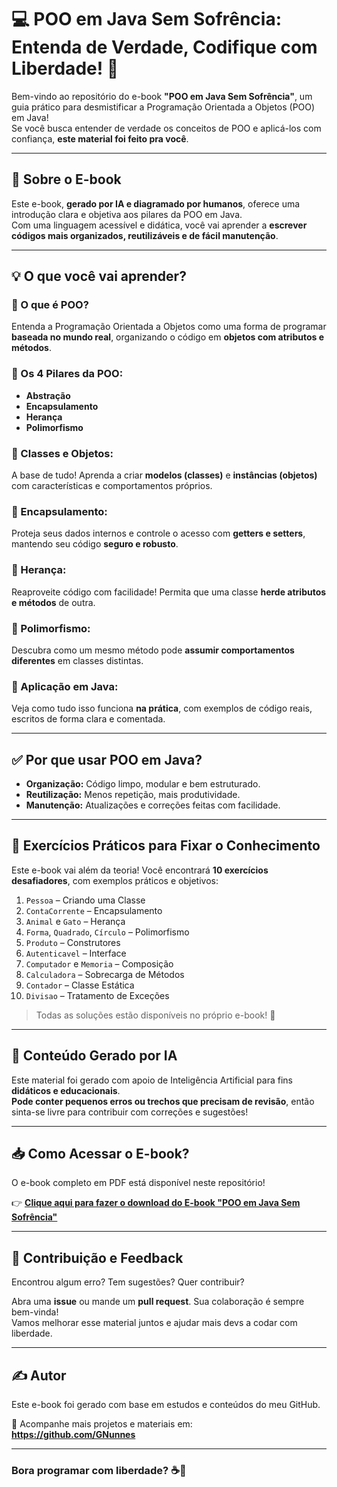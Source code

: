 # 💻 POO em Java Sem Sofrência: Entenda de Verdade, Codifique com Liberdade! 🚀

Bem-vindo ao repositório do e-book **"POO em Java Sem Sofrência"**, um guia prático para desmistificar a Programação Orientada a Objetos (POO) em Java!  
Se você busca entender de verdade os conceitos de POO e aplicá-los com confiança, **este material foi feito pra você**.

---

## 📖 Sobre o E-book

Este e-book, **gerado por IA e diagramado por humanos**, oferece uma introdução clara e objetiva aos pilares da POO em Java.  
Com uma linguagem acessível e didática, você vai aprender a **escrever códigos mais organizados, reutilizáveis e de fácil manutenção**.

---

## 💡 O que você vai aprender?

### 🔹 O que é POO?
Entenda a Programação Orientada a Objetos como uma forma de programar **baseada no mundo real**, organizando o código em **objetos com atributos e métodos**.

### 🔹 Os 4 Pilares da POO:
- **Abstração**
- **Encapsulamento**
- **Herança**
- **Polimorfismo**

### 🔹 Classes e Objetos:
A base de tudo! Aprenda a criar **modelos (classes)** e **instâncias (objetos)** com características e comportamentos próprios.

### 🔹 Encapsulamento:
Proteja seus dados internos e controle o acesso com **getters e setters**, mantendo seu código **seguro e robusto**.

### 🔹 Herança:
Reaproveite código com facilidade! Permita que uma classe **herde atributos e métodos** de outra.

### 🔹 Polimorfismo:
Descubra como um mesmo método pode **assumir comportamentos diferentes** em classes distintas.

### 🔹 Aplicação em Java:
Veja como tudo isso funciona **na prática**, com exemplos de código reais, escritos de forma clara e comentada.

---

## ✅ Por que usar POO em Java?

- **Organização:** Código limpo, modular e bem estruturado.
- **Reutilização:** Menos repetição, mais produtividade.
- **Manutenção:** Atualizações e correções feitas com facilidade.

---

## 🚀 Exercícios Práticos para Fixar o Conhecimento

Este e-book vai além da teoria! Você encontrará **10 exercícios desafiadores**, com exemplos práticos e objetivos:

1. `Pessoa` – Criando uma Classe  
2. `ContaCorrente` – Encapsulamento  
3. `Animal` e `Gato` – Herança  
4. `Forma`, `Quadrado`, `Círculo` – Polimorfismo  
5. `Produto` – Construtores  
6. `Autenticavel` – Interface  
7. `Computador` e `Memoria` – Composição  
8. `Calculadora` – Sobrecarga de Métodos  
9. `Contador` – Classe Estática  
10. `Divisao` – Tratamento de Exceções  

> Todas as soluções estão disponíveis no próprio e-book! 🧠

---

## 🤖 Conteúdo Gerado por IA

Este material foi gerado com apoio de Inteligência Artificial para fins **didáticos e educacionais**.  
**Pode conter pequenos erros ou trechos que precisam de revisão**, então sinta-se livre para contribuir com correções e sugestões!

---

## 📥 Como Acessar o E-book?

O e-book completo em PDF está disponível neste repositório!

👉 **[Clique aqui para fazer o download do E-book "POO em Java Sem Sofrência"](./POO-em-Java-Sem-Sofrencia.pdf)**

---

## 🙏 Contribuição e Feedback

Encontrou algum erro? Tem sugestões? Quer contribuir?

Abra uma **issue** ou mande um **pull request**. Sua colaboração é sempre bem-vinda!  
Vamos melhorar esse material juntos e ajudar mais devs a codar com liberdade.

---

## ✍️ Autor

Este e-book foi gerado com base em estudos e conteúdos do meu GitHub.

🔗 Acompanhe mais projetos e materiais em:  
**https://github.com/GNunnes**

---

### Bora programar com liberdade? ☕🚀
